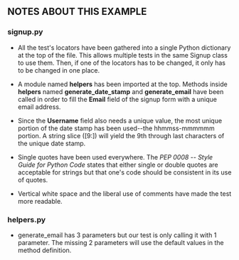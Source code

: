 ## NOTES ABOUT THIS EXAMPLE

### signup.py

* All the test's locators have been gathered into a single 
Python dictionary at the top of the file. This allows multiple tests in the
same Signup class to use them. Then, if one of the locators has to be changed, it only has to be changed in one place.

* A module named **helpers** has been imported at the top. Methods inside **helpers** named **generate_date_stamp** and **generate_email** have been called in order to fill the **Email** field of the signup form with a unique email address.

* Since the **Username** field also needs a unique value, the most unique portion of the date stamp has been used--the hhmmss-mmmmmm portion. A string slice ([9:]) will yield the 9th through last characters of the unique date stamp.

* Single quotes have been used everywhere. The *PEP 0008 -- Style Guide for Python Code* states that either single or double quotes are acceptable for strings but that one's code should be consistent in its use of quotes.

* Vertical white space and the liberal use of comments have made the test more readable.

### helpers.py

* generate_email has 3 parameters but our test is only calling it with 1 parameter. The missing 2 parameters will use the default values in the method definition.
